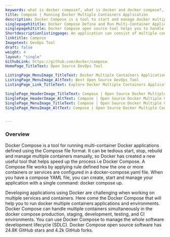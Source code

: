 ```yaml
---
keywords: what is docker compose?, what is docker and docker compose?, docker compose linux, docker compose on ubuntu, install docker compose ubuntu 20.04, install docker compose on linux
title: Compose | Running Docker Multiple Containers Application
description: Docker Compose is a tool to start and manage docker multiple containers applications with a single command. It helps to speed up the multi-container docker apps.
singlepageh1title: Docker Compose Define and Run Multi-Container Applications
singlepageh2title: Docker Compose open source tool helps you to handle multi-container docker environments. It allows to use a YAML file to define multi-container simultaneously.
Shortdescriptionlistingpage: An application can consist of multiple containers running different services. Docker Compose is a useful tool that helps to speed up the multi-container process.
linktitle: Compose
Imagetext: DevOps Tool
draft: false
weight: 4
layout: "single"
GithubLink: https://github.com/docker/compose
HomePage_TitleText: Open Source DevOps Tool

ListingPage_MenuImage_TitleText: Docker Multiple Containers Application
ListingPage_MenuImage_AltText: Best Open Source DevOps Tool
ListingPage_Link_TitleText: Explore Docker Multiple Containers Application

SinglePage_HeaderImage_TitleText: Compose | Open Source Docker Multiple Containers Application
SinglePage_HeaderImage_AltText: Compose | Open Source Docker Multiple Containers Application
SinglePage_MenuImage_TitleText: Compose | Open Source Docker Multiple Containers Application
SinglePage_MenuImage_AltText: Compose | Open Source Docker Multiple Containers Application


---
```


### **Overview**

Docker Compose is a tool for running multi-container Docker applications defined using the Compose file format.  It can be tedious start, stop, rebuild and manage multiple containers manually, so Docker has created a new useful tool that helps speed up the process i.e Docker Compose. A Compose file works by applying rule defined how the one or more containers or services are configured in a docker-compose.yaml file. When you have a compose YAML file, you can create, start and manage your application with a single command: docker compose up.

Developing applications using Docker are challenging when working on multiple services and containers. Here come the Docker Compose that will help you to run docker multiple containers applications and environments. Docker Compose can handle multiple containers simultaneously in the docker compose production, staging, development, testing, and CI environments. You can use Docker Compose to manage the whole software development lifecycle (SDLC). Docker Compose open source software has 24.8K GitHub stars and 4.2k GitHub forks.